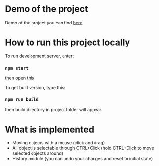 # Demo of the project
Demo of the project you can find [here](https://github.com/vorobev-exceedteam/canvas-app)

# How to run this project locally
To run development server, enter:

### `npm start`

then open [this](http://localhost:3000/canvas-app)


To get built version, type this:

### `npm run build`

then build directory in project folder will appear

# What is implemented
* Moving objects with a mouse (click and drag)
* All object is selectable through CTRL+Click (hold CTRL+Click to move selected objects around)
* History module (you can undo your changes and reset to initial state)
